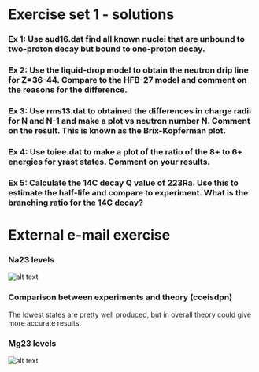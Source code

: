 # Exercise set 1 - solutions

### Ex 1: Use aud16.dat find all known nuclei that are unbound to two-proton decay but bound to one-proton decay.

### Ex 2: Use the liquid-drop model to obtain the neutron drip line for Z=36-44. Compare to the HFB-27 model and comment on the reasons for the difference.

### Ex 3: Use rms13.dat to obtained the differences in charge radii for N and N-1 and make a plot vs neutron number N. Comment on the result. This is known as the Brix-Kopferman plot.

### Ex 4: Use toiee.dat to make a plot of the ratio of the 8+ to 6+ energies for yrast states. Comment on your results.

### Ex 5: Calculate the 14C decay Q value of 223Ra. Use this to estimate the half-life and compare to experiment. What is the branching ratio for the 14C decay?

# External e-mail exercise

### Na23 levels
![alt text](https://github.com/tikrneva/Talent2017-Group6/blob/master/Week%201/Exercises/na23y.png)

### Comparison between experiments and theory (cceisdpn)
The lowest states are pretty well produced, but in overall theory could give more accurate results.

### Mg23 levels
![alt text](https://github.com/tikrneva/Talent2017-Group6/blob/master/Week%201/Exercises/mg23y.png)
